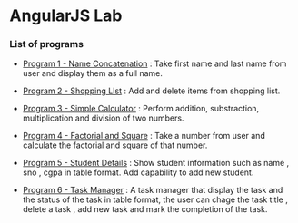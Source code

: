 # AngularJS Lab

### List of programs

- [Program 1 - Name Concatenation](./program1-name.html) : Take first name and last name from user and display them as a full name.

- [Program 2 - Shopping LIst](./program2-shoppinglist.html) : Add and delete items from shopping list.

- [Program 3 - Simple Calculator](./program3-simpcalc.html) : Perform addition, substraction, multiplication and division of two numbers.

- [Program 4 - Factorial and Square](./program4-fact-square.html) :
Take a number from user and calculate the factorial and square of that number.

- [Program 5 - Student Details](./program5-student-det.html) : 
Show student information such as name , sno , cgpa in table format.
Add capability to add new student.

- [Program 6 - Task Manager](./program6-taskmanager.html) :
A task manager that display the task and the status of the task in table format, the user can chage the task title , delete a task , add new task and mark the completion of the task. 